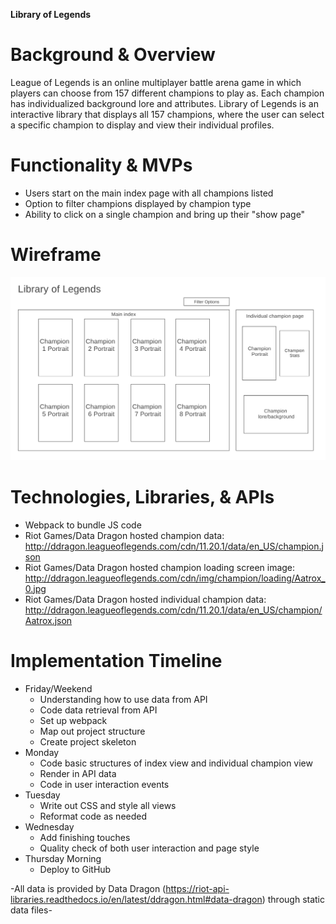 **Library of Legends**

# Background & Overview
League of Legends is an online multiplayer battle arena game in which players can choose from 157 different champions to play as. Each champion has individualized background lore and attributes. Library of Legends is an interactive library that displays all 157 champions, where the user can select a specific champion to display and view their individual profiles. 


# Functionality & MVPs
* Users start on the main index page with all champions listed
* Option to filter champions displayed by champion type
* Ability to click on a single champion and bring up their "show page"

# Wireframe
<img src="assets/wireframe.png"></img>

# Technologies, Libraries, & APIs
* Webpack to bundle JS code
* Riot Games/Data Dragon hosted champion data: http://ddragon.leagueoflegends.com/cdn/11.20.1/data/en_US/champion.json
* Riot Games/Data Dragon hosted champion loading screen image: http://ddragon.leagueoflegends.com/cdn/img/champion/loading/Aatrox_0.jpg
* Riot Games/Data Dragon hosted individual champion data: http://ddragon.leagueoflegends.com/cdn/11.20.1/data/en_US/champion/Aatrox.json

# Implementation Timeline
* Friday/Weekend
    - Understanding how to use data from API
    - Code data retrieval from API
    - Set up webpack
    - Map out project structure
    - Create project skeleton
* Monday
    - Code basic structures of index view and individual champion view
    - Render in API data
    - Code in user interaction events
* Tuesday
    - Write out CSS and style all views
    - Reformat code as needed
* Wednesday
    - Add finishing touches
    - Quality check of both user interaction and page style
* Thursday Morning
    - Deploy to GitHub



-All data is provided by Data Dragon (https://riot-api-libraries.readthedocs.io/en/latest/ddragon.html#data-dragon) through static data files-

